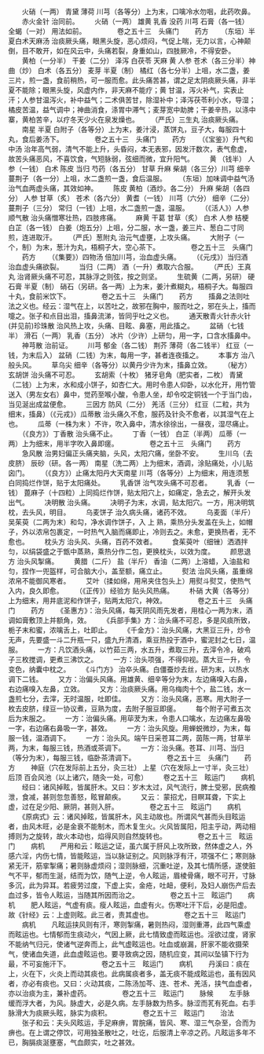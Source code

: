 <!-- { "loadSidebar": true } -->
　　火硝（一两） 青黛 薄荷 川芎（各等分）上为末，口噙冷水勿咽，此药吹鼻。
　　赤火金针 治同前。
　　火硝（一两） 雄黄 乳香 没药 川芎 石膏（各一钱） 全蝎（一对） 用法如前。
　　
　　卷之五十三　头痛门
　　药方
　　（东垣）半夏白术天麻汤 治痰厥头痛，眼黑头旋，恶心烦闷，气促上喘，无力以言，心神颠倒，目不敢开，如在风云中，头痛若裂，身重如山，四肢厥冷，不得安卧。
　　黄柏（一分半） 干姜（二分） 泽泻 白茯苓 天麻 黄 人参 苍术（各三分半）神曲（炒） 白术（各五分） 麦芽 半夏（制） 橘红（各七分半）上咀，水二盏，姜三片，煎一盏，食前稍热，可一服而愈。此头痛苦甚，谓之足太阴痰厥头痛，非半夏不能除；眼黑头旋，风虚内作，非天麻不能疗；黄 甘温，泻火补气，实表止汗；人参甘温泻火，补中益气；二术俱苦甘，除湿补中；泽泻茯苓利小水，导湿；橘皮苦温，益气调中；神曲消食，涤胃中滞气；麦芽宽中助脾；干姜辛热，以涤中寨，黄柏苦辛，以疗冬天少火在泉发燥也。
　　（严氏）三生丸 治痰厥头痛。
　　南星 半夏 白附子（各等分）上为末，姜汁浸，蒸饼丸，豆子大，每服四十丸，食后姜汤下。
　　
　　卷之五十三　头痛门
　　药方
　　（《宝鉴》）升气和中汤 治年高气弱，清气不能上升，头昏闷，本无表邪，因发汗数次，表气愈虚，故苦头痛恶风，不喜饮食，气短脉弱，弦细而微，宜升阳气。
　　黄 （钱半） 人参（一钱） 白术 陈皮 当归 芍药（各五分） 甘草 升麻 柴胡（各三分）川芎 细辛 蔓荆子（各一分）上咀，水二盏煎一盏，食后温服。
　　（东垣）加味调中益气汤 治气血两虚头痛，其效如神。
　　陈皮 黄柏（酒炒。各二分） 升麻 柴胡（各四分） 人参 甘草（炙） 苍术（各六分） 黄耆（一钱） 川芎（六分） 细辛（二分） 蔓荆子（三分） 常归（一钱）上咀，水二盏煎一盏，温服。
　　（《活人》）人参顺气散 治头痛憎寒壮热，四肢疼痛。
　　麻黄 干葛 甘草（炙） 白术 人参 桔梗 白芷（各一钱） 白姜（炮五分）上咀，分二服，水一盏，姜三片、葱白二寸同煎，连进取汗。
　　（严氏）葱附丸 治元气虚壅，上攻头痛。
　　大附子（一个，制）为末，葱汁为丸，梧桐子大，空心茶下。
　　
　　卷之五十三　头痛门
　　药方
　　（《集要》）四物汤 倍加川芎，治血虚头痛。
　　（《元戌》）当归酒 治血虚头痛欲裂。
　　当归（二两） 酒（一升）煮取六合服。
　　（严氏）王真丸 治肾厥头痛不可忍，其脉浮之则弦，按之则坚。
　　生硫黄（二两，另研） 硬石膏 半夏（制） 硝石（另研。各一两）上为末，姜汁煮糊丸，梧桐子大。每服四十丸，食前米饮下。
　　
　　卷之五十三　头痛门
　　药方
　　搐鼻之法则吐法之义也。经云：湿气在上，以苦吐之，故邪在胸中，服而吐之，邪在头上，搐而嚏之。张子和点目出泪，搐鼻流涕，皆同乎吐之义也。
　　通天散青火针赤火针(并见前)珍珠散 治风热上攻，头痛、目眩、鼻塞，用此搐之。
　　盆硝（七钱半） 滑石（一两） 乳香（五分） 冰片（少许）上研匀，用一字，口含水搐鼻中。
　　神芎散 治前证。
　　川芎 郁金（各二钱） 荆芥 薄荷（各二钱半） 红豆（一钱，为末后入） 盆硝（二钱）为末，每用一字，甚者连夜搐之。
　　本事方 治八般头风。
　　草乌尖 细辛（各等分）以黄丹少许为末，搐鼻立效。
　　（秘方）玄胡饼 治头痛不可忍。
　　玄胡索（十枚） 猪牙皂角（肥实者，二枚） 青黛（二钱）上为末，水和成小饼子，如杏仁大。用时令患人仰卧，以水化开，用竹管送入（男左女右）鼻中，觉药至喉小酸，令患人坐，却令咬定铜钱一个于当门齿，当见涎出成盆便愈。
　　三因方 防风（二分） 羌活（三分） 红豆（二粒，共为细末，搐鼻）（《元戎》）瓜蒂散 治头痛久不愈，服药及针灸不愈者，以其湿气在上也。
　　瓜蒂（一株为末 ）不许，吹入鼻中，清水徐徐出，一昼夜，湿尽痛止。
　　（《良方》）丁香散 治头痛不止。
　　丁香（一钱） 白芷（半两） 瓜蒂（一两）上为细末，用半字吹入鼻即瘥。
　　
　　卷之五十三　头痛门
　　药方
　　急风散 治男妇偏正头痛夹脑，头风，太阳穴痛，坐卧不安。
　　生川乌（去皮脐） 辰砂（研。各一两） 南星（洗二两）上为细末，酒调，涂贴痛处，小儿贴囟门。
　　（《良方》）止痛太阳丹大天南星 川芎（各等分）上为细末，用连须葱白同捣烂作饼，贴于太阳痛处。
　　乳香饼 治气攻头痛不可忍者。
　　乳香（一钱） 蓖麻子（十四粒）上同捣烂作饼，贴太阳穴上，如痛定，急去之，解开头发出气。
　　决明散 治头痛。
　　决明子为末，水调，贴太阳穴。一方，用决明筑枕，去头风，明目。
　　乌麦饼子 治久病头痛，诸药不效。
　　乌麦面（半斤） 吴茱萸（二两为末）和勾，净水调作饼子，入 上 熟，乘热分头发盖在头上，如帽子，外以浓帛包裹定，一时热气入脑而痛即止，冷则去之。未愈，更换热者，无不愈也。
　　枕头方 治头风、头痛，百药不效者。
　　食茱萸叶（细锉）洒酒拌匀，以绢袋盛之于甑中蒸熟，乘热分作二包，更换枕头，以效为度。
　　颜思退方 治头风掣痛。
　　黄腊（二斤） 盐（半斤） 香油（二两）上溶蜡，入油盐和匀，捏作一兜盔样，可合脑大小，盖至额，痛立止。
　　熨法 治风头痛，虽重绵浓帛不能御风寒者。
　　艾叶（揉如绵，用帛夹住包头上）用熨斗熨艾，使热气入内，良久即愈。
　　（《正传》）经验方 贴头风热痛。
　　朴硝 大黄（各等分）上为细末，用井底泥和作饼子，贴两太阳穴，神效。
　　
　　卷之五十三　头痛门
　　药方
　　《圣惠方》：治头风痛，每天阴风雨先发者，用桂心一两为末，酒调如膏敷顶上并额角，效。
　　《兵部手集》方：治头痛不可忍，多是风痰所致，栀子末和蜜，浓噙舌上，吐即止。
　　《千金方》：治头风痛，大黑豆三升，炒令无声，先要盛一斗二升瓶一只，盛九升清酒，乘豆热投于酒中，蜜泥封之七日，温服。
　　一方：凡饮酒头痛，以竹茹三两，水五升，煮取三升，去滓令冷，破鸡子三枚搅调，更煮三沸饮之。
　　一方：治头项强，不得仰视。蒸大豆一升，令变色，纳囊中枕之。
　　《斗门方》 治卒头痛。白僵蚕炒去丝，研为末，以热水调下二钱。
　　又方：治偏头风痛。用雄黄、细辛等分为末，左边痛嗅入右鼻，右边痛嗅入左鼻，立效。
　　又方：治痰厥头痛。用乌梅肉十个，盐二钱，水一盏煎七分，去滓，无时温服，吐即佳。
　　又方：治头风痛，恶寒。用大附子一枚去皮脐，绿豆一协议煮，豆熟为度，去附子服豆即瘥。
　　每个附子可煮五次后为末服之。
　　一方：治偏头痛。用荜茇为末，令患人口噙水，左边痛左鼻吸一字，右边痛右鼻吸一字，甚效。
　　一方：治头风旋。用蝉蜕微炒，为末，每服一钱，温酒调下。
　　一方：治头风。端午日采苍耳二两，茵陈一两，甘草半两，为末，每服三钱，热酒或茶调下。
　　一方：治头痛。苍耳、川芎、当归（等分为末），每服三钱，临卧茶清调下。
　　
　　卷之五十三　头痛门
　　药方
　　神庭（穴在发际前上五分，灸三壮） 上星（穴在发际上一寸半，灸三壮） 后顶 百会风池（以上诸穴，随灸一处，可愈）
　　卷之五十三　眩运门
　　病机
　　经曰：诸风掉眩，皆属肝木。又曰：岁木太过，风气流行，脾土受邪，民病飧泄，食减，甚则忽忽善怒，眩冒颠疾。
　　又云： 蒙招尤，目瞑耳聋，下实上虚，过在足少阳、厥阴，甚则入肝。
　　
　　卷之五十三　眩运门
　　病机
　　《原病式》云：诸风掉眩，皆属肝木，风主动故也。所谓风气甚而头目眩运者，由风木旺，必是金衰不能制木，而木复生火。火风皆属阳，阳主乎动，两动相搏则为之旋转，故火本动也，焰得风则自然旋转也。
　　
　　卷之五十三　眩运门
　　病机
　　严用和云：眩运之证，虽六属于肝风上攻所致，然体虚之人，外感六淫，内伤七情，皆能眩运，当以脉证别之。风则脉浮有汗，项强不仁；寒则脉紧无汗，筋挛掣痛；暑则脉虚烦闷；湿则脉细，沉重吐逆，及其七情所感，遂使脏气不平，郁而生涎，结而为饮，随气上逆，令人眩运，眉棱骨痛，眼不可开，寸脉多沉，此为异耳。若疲劳过度，下虚上实，金疮，吐衄，便利，及妇人崩伤产后去血过多，皆令人眩运，当随其所因而治之。
　　
　　卷之五十三　眩运门
　　病机
　　肥人眩运，气虚有痰。瘦人眩运，血虚有火。伤寒吐汗下后，必是阳虚。故《针经》云：上虚则眩。此三者，责其虚也。
　　
　　卷之五十三　眩运门
　　病机
　　凡眩运挟风则有汗，寒则掣痛，暑则热闷，湿则重滞，此四气乘虚而眩运也。七情郁而生痰动火，气因上厥，此七情致虚而眩运也。淫欲过度，肾家不能纳气归元，使诸气逆奔而上，此气虚眩运也。吐血或崩漏，肝家不能收摄荣气，使诸血失道，此血虚眩运也。要寻致病之因，随机应变，其间以坠镇下行为最，不可妄施汗下。
　　
　　卷之五十三　眩运门
　　病机
　　丹溪曰：痰在上，火在下，火炎上而动其痰也。此病属痰者多，盖无痰不能成眩运也，虽有因风者，亦必有痰也。又曰：火动其痰，二陈汤加芩、连、苍术、羌活，挟气血虚者，亦以治痰为主，兼补虚药。
　　
　　卷之五十三　眩运门
　　脉候
　　左手脉缓而浮大者，为风。脉虚大，必是久病。左手脉数为热多。脉涩而芤有死血。右手脉滑大为痰厥头眩，脉实为痰积。
　　
　　卷之五十三　眩运门
　　治法
　　张子和云：夫头风眩运，手足麻痹，胃脘痛，皆风、寒、湿三气杂至，合而为痹也。在上谓之停饮，可用独圣散吐之，吐讫，后服清上辛凉之药。凡眩运多年不已，胸膈痰涎壅塞，气血颇实，吐之甚效。
